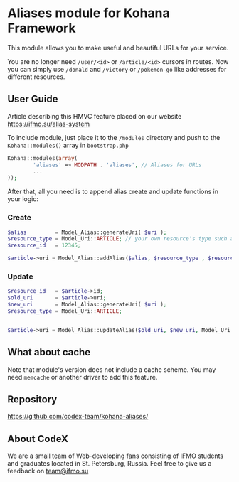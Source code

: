 
# Aliases module for Kohana Framework

This module allows you to make useful and beautiful URLs for your service. 

You are no longer need `/user/<id>` or `/article/<id>` cursors in routes. Now you can simply use `/donald` and `/victory` or `/pokemon-go` like addresses for different resources.

## User Guide
Article describing this HMVC feature placed on our website <a href="https://ifmo.su/alias-system">https://ifmo.su/alias-system</a>

To include module, just place it to the `/modules` directory and push to the `Kohana::modules()` array in `bootstrap.php`
```php
Kohana::modules(array(
        'aliases' => MODPATH . 'aliases', // Aliases for URLs
        ...
));
```

After that, all you need is to append alias create and update functions in your logic:

### Create

```php
$alias         = Model_Alias::generateUri( $uri );
$resource_type = Model_Uri::ARTICLE; // your own resource's type such as user, article, category and other
$resource_id   = 12345;

$article->uri = Model_Alias::addAlias($alias, $resource_type , $resource_id);
```

### Update

```php
$resource_id   = $article->id;
$old_uri       = $article->uri;
$new_uri       = Model_Alias::generateUri( $uri );
$resource_type = Model_Uri::ARTICLE;


$article->uri = Model_Alias::updateAlias($old_uri, $new_uri, Model_Uri::ARTICLE, $resource_id);
```

## What about cache

Note that module's version does not include a cache scheme. You may need `memcache` or another driver to add this feature.

## Repository 
<a href="https://github.com/codex-team/kohana-aliases/">https://github.com/codex-team/kohana-aliases/</a>


## About CodeX
We are a small team of Web-developing fans consisting of IFMO students and graduates located in St. Petersburg, Russia. 
Feel free to give us a feedback on <a href="mailto::team@ifmo.su">team@ifmo.su</a>


